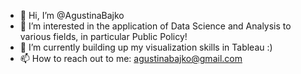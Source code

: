 - 👋 Hi, I’m @AgustinaBajko
- 👀 I’m interested in the application of Data Science and Analysis to various fields, in particular Public Policy!
- 🌱 I’m currently building up my visualization skills in Tableau :)
- 📫 How to reach out to me: agustinabajko@gmail.com

<!---
AgustinaBajko/AgustinaBajko is a ✨ special ✨ repository because its `README.md` (this file) appears on your GitHub profile.
You can click the Preview link to take a look at your changes.
--->
